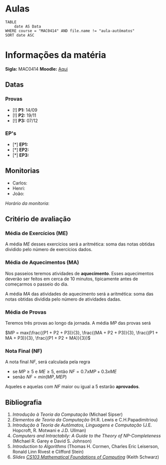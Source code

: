 # Aulas

```dataview
TABLE
	date AS Data
WHERE course = "MAC0414" AND file.name != "aula-autômatos"
SORT date ASC
```


# Informações da matéria

**Sigla:** MAC0414
**Moodle:** [Aqui](https://edisciplinas.usp.br/course/view.php?id=111879)

## Datas

### Provas
- [!] **P1:** 14/09
- [!] **P2:** 19/11
- [!] **P3:** 07/12

### EP's
- [*] **EP1:** 
- [*] **EP2:** 
- [*] **EP3:** 

## Monitorias

- Carlos: 
- Henri: 
- João: 

_Horário da monitoria_: 

## Critério de avaliação

### Média de Exercícios (ME)
A média _ME_ desses exercícios será a aritmética: soma das notas obtidas dividido pelo número de exercícios dados.

### Média de Aquecimentos (MA)
Nos passeios teremos atividades de **aquecimento**. Esses aquecimentos deverão ser feitos em cerca de 10 minutos, tipicamente antes de começarmos o passeio do dia. 

A média _MA_ das atividades de aquecimento será a aritmética: soma das notas obtidas dividida pelo número de atividades dadas.

### Média de Provas
Teremos três provas ao longo da jornada. A média _MP_ das provas será

$MP = max(\frac{(P1 + P2 + P3)}{3}, \frac{(MA + P2 + P3)}{3}, \frac{(P1 + MA + P3)}{3}, \frac{(P1 + P2 + MA)}{3})$

### Nota Final (NF)
A nota final _NF_, será calculada pela regra 

- se $MP \ge 5$ e $ME \ge 5$, então $NF = 0.7 x MP + 0.3 x ME$
- senão $NF = min(MP, MEP)$

Aqueles e aquelas com _NF_ maior ou igual a 5 estarão **aprovados**.


## Bibliografia

1. _Introdução à Teoria da Computação_ (Michael Sipser)
2. _Elementos de Teoria da Computação_ (H.R. Lewis e C.H.Papadimitriou)
3. _Introdução à Teoria de Autômatos, Linguagens e Computação_ (J.E. Hopcroft, R. Motwani e J.D. Ullman) 
4. _Computers and Intractabily: A Guide to the Theory of NP-Completeness_ (Michael R. Garey e David S. Johnson)
5. _Introduction to Algorithms_ (Thomas H. Cormen, Charles Eric Leiserson, Ronald Linn Rivest e Clifford Stein)
6. _Slides [CS103 Mathematical Foundations of Computing](https://web.stanford.edu/class/archive/cs/cs103/cs103.1156/)_ (Keith Schwarz)